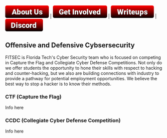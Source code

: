 [![About](./button_about-us.png)](http://fitsec.github.io) | [![Get Involved](./button_get-involved.png)](./getinvolved.html) | [![Writeups](./button_writeups.png)](./writeups.html) | [![Discord](./button_discord.png)](https://discord.gg/BHaFwKp)
## Offensive and Defensive Cybsersecurity

  FITSEC is Florida Tech's Cyber Security team who is focused on competing in Capture the Flag and Collegiate Cyber Defense Competitions. Not only do we offer students the opportunity to hone their skills with respect to hacking and counter-hacking, but we also are building connections with industry to provide a pathway for potential employment opportunities. We believe the best way to stop a hacker is to know their methods.

### CTF (Capture the Flag)
  Info here

### CCDC (Collegiate Cyber Defense Competition)
  Info here


